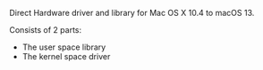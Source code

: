 Direct Hardware driver and library for Mac OS X 10.4 to macOS 13.

Consists of 2 parts:
- The user space library
- The kernel space driver
